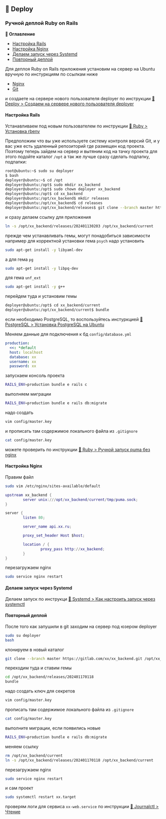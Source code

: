 ## 🚀 Deploy

### Ручной деплой Ruby on Rails

**📔 Оглавление**
* [Настройка Rails](#настройка-rails)
* [Настройка Nginx](#настройка-nginx)
* [Делаем запуск через Systemd](#делаем-запуск-через-systemd)
* [Повторный деплой](#повторный-деплой)

Для деплоя Ruby on Rails приложения
установим на сервер на Ubuntu вручную
по инстуркциям по ссылкам ниже
* [Nginx](../nginx/install.md)
* [Git](../git/install.md)

и создаете на сервере нового пользователя deployer по инструкции [🚀 Deploy > Создаем на сервере нового пользователя deployer](deployer.md)


#### Настройка Rails

Устанавливаем под новым пользователем по инструкции [💎 Ruby > Установка rbenv](../ruby/install.md)

Предположим что вы уже используете систему контроля версий Git,
и у вас уже есть удаленный репозиторий где размещен код проекта.
Поэтому теперь зайдем на сервер и вытяним код на тачку проекта
для этого подойте каталог `/opt`
а так же лучше сразу сделать подпапку, подпапки:
```sh
root@ubuntu:~$ sudo su deployer
$ bash
deployer@ubuntu:~$ cd /opt
deployer@ubuntu:/opt$ sudo mkdir xx_backend
deployer@ubuntu:/opt$ sudo chown deployer xx_backend
deployer@ubuntu:/opt$ cd xx_backend
deployer@ubuntu:/opt/xx_backend$ mkdir releases
deployer@ubuntu:/opt/xx_backend$ cd releases
deployer@ubuntu:/opt/xx_backend/releases$ git clone --branch master https://gitlab.com/xx/xx_backend.git /opt/xx_backend/releases/202401130203
```

и сразу делаем ссылку для приложения
```sh
ln -s /opt/xx_backend/releases/202401130203 /opt/xx_backend/current
```

прежде чем устанавливать гемы, могут понадобиться зависимости
например для корректной установки гема `psych` надо установить
```sh
sudo apt-get install -y libyaml-dev
```

а для гема `pg` 
```sh
sudo apt-get install -y libpq-dev
```

для гема `unf_ext`
```sh
sudo apt-get install -y g++
```

перейдем туда и установим гемы
```sh
deployer@ubuntu:/opt$ cd xx_backend/current
deployer@ubuntu:/opt/xx_backend/current$ bundle
```

если необходимо PostgreSQL, то воспользуйтесь инстуркцией  [🐘 PostgreSQL > Установка PostgreSQL на Ubuntu](../postgresql/install.md)

Меняем данные для подключения к бд `config/database.yml`
```yaml
production:
  <<: *default
  host: localhost
  database: xx
  username: xx
  password: xx
```

запускаем консоль проекта
```sh
RAILS_ENV=production bundle e rails c
```

выполняем миграции
```sh
RAILS_ENV=production bundle e rails db:migrate
```

надо создать
```sh
vim config/master.key 
```

и прописать там содержимое локального файла из `.gitignore`
```sh
cat config/master.key 
```

можете проверить по инструкции [💎 Ruby > Ручной запуск puma без nginx](../ruby/hand_run_puma_without_nginx.md)

#### Настройка Nginx

Правим файл
```sh
sudo vim /etc/nginx/sites-available/default
```

```lua
upstream xx_backend {
        server unix:///opt/xx_backend/current/tmp/puma.sock;
}

server {
        listen 80;

        server_name api.xx.ru;

        proxy_set_header Host $host;

        location / {
                proxy_pass http://xx_backend;
        }
}
```

перезагружаем nginx

```sh
sudo service nginx restart
```

#### Делаем запуск через Systemd

Делаем запуск по инструкци [🔧 Systemd > Как настроить запуск через systemctl](../systemd/start.md)

#### Повторный деплой

После того как запушили в git
заходим на сервер под юзером deployer
```sh
sudo su deployer
bash
```

клонируем в новый каталог
```sh
git clone --branch master https://gitlab.com/xx/xx_backend.git /opt/xx_backend/releases/202401170118
```

переходим туда и ставим гемы
```sh
cd /opt/xx_backend/releases/202401170118
bundle
```

надо создать ключ для секретов
```sh
vim config/master.key 
```

прописать там содержимое локального файла из `.gitignore`
```sh
cat config/master.key 
```

выполните миграции, если появились новые
```sh
RAILS_ENV=production bundle e rails db:migrate
```

меняем ссылку
```sh
rm /opt/xx_backend/current
ln -s /opt/xx_backend/releases/202401170118 /opt/xx_backend/current
```

перезагружаем nginx
```sh
sudo service nginx restart
```

и сам проект
```sh
sudo systemctl restart xx.target
```

проверям логи для сервиса `xx-web.service` по инструкции [📔 Journalctl > Чтение](../journalctl/read.md)
